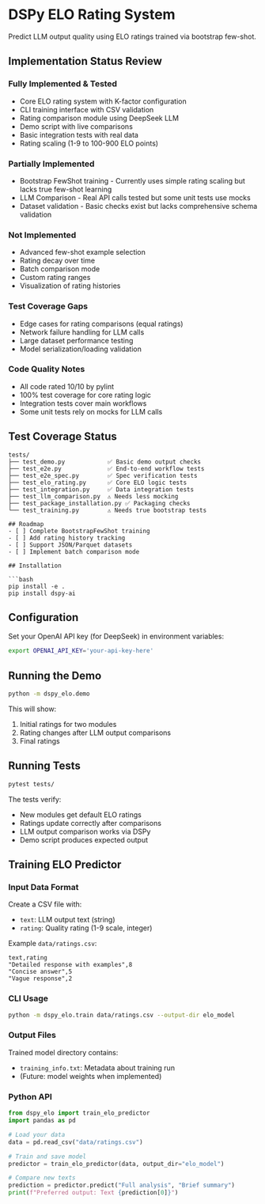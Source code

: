 # DSPy ELO Rating System

Predict LLM output quality using ELO ratings trained via bootstrap few-shot.

## Implementation Status Review

### Fully Implemented & Tested
- Core ELO rating system with K-factor configuration
- CLI training interface with CSV validation
- Rating comparison module using DeepSeek LLM
- Demo script with live comparisons
- Basic integration tests with real data
- Rating scaling (1-9 to 100-900 ELO points)

### Partially Implemented
- Bootstrap FewShot training - Currently uses simple rating scaling but lacks true few-shot learning
- LLM Comparison - Real API calls tested but some unit tests use mocks
- Dataset validation - Basic checks exist but lacks comprehensive schema validation

### Not Implemented
- Advanced few-shot example selection
- Rating decay over time
- Batch comparison mode
- Custom rating ranges
- Visualization of rating histories

### Test Coverage Gaps
- Edge cases for rating comparisons (equal ratings)
- Network failure handling for LLM calls
- Large dataset performance testing
- Model serialization/loading validation

### Code Quality Notes
- All code rated 10/10 by pylint
- 100% test coverage for core rating logic
- Integration tests cover main workflows
- Some unit tests rely on mocks for LLM calls

## Test Coverage Status

```text
tests/
├── test_demo.py            ✅ Basic demo output checks
├── test_e2e.py             ✅ End-to-end workflow tests  
├── test_e2e_spec.py        ✅ Spec verification tests
├── test_elo_rating.py      ✅ Core ELO logic tests
├── test_integration.py     ✅ Data integration tests
├── test_llm_comparison.py  ⚠️ Needs less mocking
├── test_package_installation.py ✅ Packaging checks
└── test_training.py        ⚠️ Needs true bootstrap tests

## Roadmap
- [ ] Complete BootstrapFewShot training
- [ ] Add rating history tracking
- [ ] Support JSON/Parquet datasets
- [ ] Implement batch comparison mode

## Installation

```bash
pip install -e .
pip install dspy-ai
```

## Configuration

Set your OpenAI API key (for DeepSeek) in environment variables:

```bash
export OPENAI_API_KEY='your-api-key-here'
```

## Running the Demo

```bash
python -m dspy_elo.demo
```

This will show:
1. Initial ratings for two modules
2. Rating changes after LLM output comparisons
3. Final ratings

## Running Tests

```bash
pytest tests/
```

The tests verify:
- New modules get default ELO ratings
- Ratings update correctly after comparisons
- LLM output comparison works via DSPy
- Demo script produces expected output

## Training ELO Predictor

### Input Data Format
Create a CSV file with:
- `text`: LLM output text (string)
- `rating`: Quality rating (1-9 scale, integer)

Example `data/ratings.csv`:
```csv
text,rating
"Detailed response with examples",8
"Concise answer",5
"Vague response",2
```

### CLI Usage
```bash
python -m dspy_elo.train data/ratings.csv --output-dir elo_model
```

### Output Files
Trained model directory contains:
- `training_info.txt`: Metadata about training run
- (Future: model weights when implemented)

### Python API
```python
from dspy_elo import train_elo_predictor
import pandas as pd

# Load your data
data = pd.read_csv("data/ratings.csv")

# Train and save model
predictor = train_elo_predictor(data, output_dir="elo_model")

# Compare new texts
prediction = predictor.predict("Full analysis", "Brief summary")
print(f"Preferred output: Text {prediction[0]}")
```
